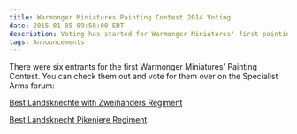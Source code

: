 ```yaml
---
title: Warmonger Miniatures Painting Contest 2014 Voting
date: 2015-01-05 09:58:00 EDT
description: Voting has started for Warmonger Miniatures' first painting contest.
tags: Announcements
---
```

There were six entrants for the first Warmonger Miniatures' Painting Contest. You can check them out and vote for them over on the Specialist Arms forum:

[Best Landsknechte with Zweihänders Regiment](http://www.forum.specialist-arms.com/index.php?topic=6896.0)

[Best Landsknecht Pikeniere Regiment](http://www.forum.specialist-arms.com/index.php?topic=6897.0)